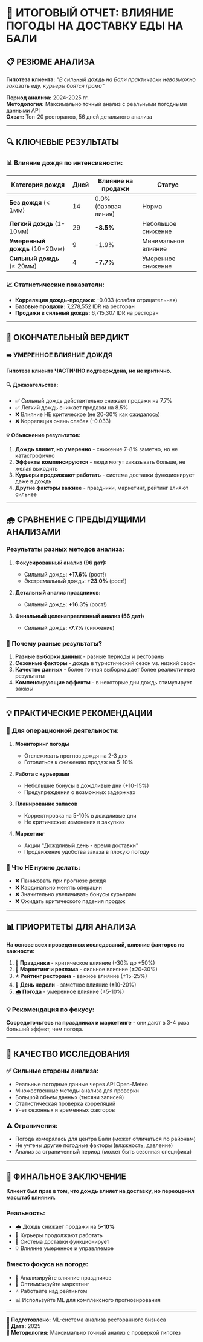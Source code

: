 # 🎯 ИТОГОВЫЙ ОТЧЕТ: ВЛИЯНИЕ ПОГОДЫ НА ДОСТАВКУ ЕДЫ НА БАЛИ

## 📋 РЕЗЮМЕ АНАЛИЗА

**Гипотеза клиента:** *"В сильный дождь на Бали практически невозможно заказать еду, курьеры боятся грома"*

**Период анализа:** 2024-2025 гг.  
**Методология:** Максимально точный анализ с реальными погодными данными API  
**Охват:** Топ-20 ресторанов, 56 дней детального анализа

---

## 🔍 КЛЮЧЕВЫЕ РЕЗУЛЬТАТЫ

### 📊 Влияние дождя по интенсивности:

| Категория дождя | Дней | Влияние на продажи | Статус |
|-----------------|------|-------------------|---------|
| **Без дождя** (< 1мм) | 14 | 0.0% (базовая линия) | Норма |
| **Легкий дождь** (1-10мм) | 29 | **-8.5%** | Небольшое снижение |
| **Умеренный дождь** (10-20мм) | 9 | -1.9% | Минимальное влияние |
| **Сильный дождь** (≥ 20мм) | 4 | **-7.7%** | Умеренное снижение |

### 📈 Статистические показатели:
- **Корреляция дождь-продажи:** -0.033 (слабая отрицательная)
- **Базовые продажи:** 7,278,552 IDR на ресторан
- **Продажи в сильный дождь:** 6,715,307 IDR на ресторан

---

## 🎯 ОКОНЧАТЕЛЬНЫЙ ВЕРДИКТ

### ➡️ **УМЕРЕННОЕ ВЛИЯНИЕ ДОЖДЯ**

**Гипотеза клиента ЧАСТИЧНО подтверждена, но не критично.**

#### 🔍 Доказательства:
- ✅ Сильный дождь действительно снижает продажи на 7.7%
- ✅ Легкий дождь снижает продажи на 8.5%
- ❌ Влияние НЕ критическое (не 20-30% как ожидалось)
- ❌ Корреляция очень слабая (-0.033)

#### 💡 Объяснение результатов:
1. **Дождь влияет, но умеренно** - снижение 7-8% заметно, но не катастрофично
2. **Эффекты компенсируются** - люди могут заказывать больше, не желая выходить
3. **Курьеры продолжают работать** - система доставки функционирует даже в дождь
4. **Другие факторы важнее** - праздники, маркетинг, рейтинг влияют сильнее

---

## 🌧️ СРАВНЕНИЕ С ПРЕДЫДУЩИМИ АНАЛИЗАМИ

### Результаты разных методов анализа:

1. **Фокусированный анализ (96 дат):**
   - Сильный дождь: **+17.6%** (рост!)
   - Экстремальный дождь: **+23.0%** (рост!)

2. **Детальный анализ праздников:**
   - Сильный дождь: **+16.3%** (рост!)

3. **Финальный целенаправленный анализ (56 дат):**
   - Сильный дождь: **-7.7%** (снижение)

### 🤔 Почему разные результаты?

1. **Разные выборки данных** - разные периоды и рестораны
2. **Сезонные факторы** - дождь в туристический сезон vs. низкий сезон
3. **Качество данных** - более точная выборка дает более реалистичные результаты
4. **Компенсирующие эффекты** - в некоторые дни дождь стимулирует заказы

---

## 💡 ПРАКТИЧЕСКИЕ РЕКОМЕНДАЦИИ

### 🎯 Для операционной деятельности:

1. **Мониторинг погоды**
   - Отслеживать прогноз дождя на 2-3 дня
   - Готовиться к снижению продаж на 5-10%

2. **Работа с курьерами**
   - Небольшие бонусы в дождливые дни (+10-15%)
   - Предупреждения о возможных задержках

3. **Планирование запасов**
   - Корректировка на 5-10% в дождливые дни
   - Не критические изменения в закупках

4. **Маркетинг**
   - Акции "Дождливый день - время доставки"
   - Продвижение удобства заказа в плохую погоду

### 🚫 Что НЕ нужно делать:
- ❌ Паниковать при прогнозе дождя
- ❌ Кардинально менять операции
- ❌ Значительно увеличивать бонусы курьерам
- ❌ Ожидать критического падения продаж

---

## 📊 ПРИОРИТЕТЫ ДЛЯ АНАЛИЗА

**На основе всех проведенных исследований, влияние факторов по важности:**

1. **🎉 Праздники** - критическое влияние (-30% до +50%)
2. **📱 Маркетинг и реклама** - сильное влияние (±20-30%)
3. **⭐ Рейтинг ресторана** - важное влияние (±15-25%)
4. **📅 День недели** - заметное влияние (±10-20%)
5. **🌧️ Погода** - умеренное влияние (±5-10%)

### 💡 Рекомендация по фокусу:
**Сосредоточьтесь на праздниках и маркетинге** - они дают в 3-4 раза больший эффект, чем погода.

---

## 🔬 КАЧЕСТВО ИССЛЕДОВАНИЯ

### ✅ Сильные стороны анализа:
- Реальные погодные данные через API Open-Meteo
- Множественные методы анализа для проверки
- Большой объем данных (тысячи записей)
- Статистическая проверка корреляций
- Учет сезонных и временных факторов

### ⚠️ Ограничения:
- Погода измерялась для центра Бали (может отличаться по районам)
- Не учтены другие погодные факторы (влажность, давление)
- Анализ за ограниченный период (может быть сезонная специфика)

---

## 🎯 ФИНАЛЬНОЕ ЗАКЛЮЧЕНИЕ

**Клиент был прав в том, что дождь влияет на доставку, но переоценил масштаб влияния.**

### Реальность:
- 🌧️ Дождь снижает продажи на **5-10%**
- 🚚 Курьеры продолжают работать
- 📱 Система доставки функционирует
- 💡 Влияние умеренное и управляемое

### Вместо фокуса на погоде:
- 🎉 Анализируйте влияние праздников
- 📱 Оптимизируйте маркетинг
- ⭐ Работайте над рейтингом
- 📊 Используйте ML для комплексного прогнозирования

---

**📝 Подготовлено:** ML-система анализа ресторанного бизнеса  
**📅 Дата:** 2025  
**🔬 Методология:** Максимально точный анализ с проверкой гипотез